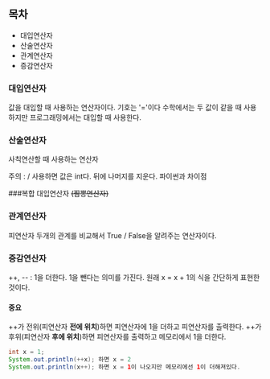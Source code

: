 ## 목차
* 대입연산자
* 산술연산자
* 관계연산자
* 증감연산자

### 대입연산자
값을 대입할 때 사용하는 연산자이다. 기호는 '='이다
수학에서는 두 값이 같을 때 사용하지만 프로그래밍에서는 대입할 때 사용한다.


### 산술연산자
사칙연산할 때 사용하는 연산자

주의 : / 사용하면 값은 int다. 뒤에 나머지를 지운다. 파이썬과 차이점

###복합 대입연산자 ~~(짬뽕연산자)~~

### 관계연산자
피연산자 두개의 관계를 비교해서 True / False을 알려주는 연산자이다.

### 증감연산자

++, -- : 1을 더한다. 1을 뺀다는 의미를 가진다.
원래 x = x + 1의 식을 간단하게 표현한 것이다.

#### 중요
++가 전위(피연산자 **전에 위치**)하면 피연산자에 1을 더하고 피연산자를 출력한다.
++가 후위(피연산자 **후에 위치**)하면 피연산자를 출력하고 메모리에서 1을 더한다.

```java
int x = 1;
System.out.println(++x); 하면 x = 2
System.out.println(x++); 하면 x = 1이 나오지만 메모리에선 1이 더해져있다.
```